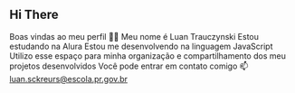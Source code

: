 ## Hi There
Boas vindas ao meu perfil 💙💙
Meu nome é Luan Trauczynski
Estou estudando na Alura
Estou me desenvolvendo na linguagem JavaScript
Utilizo esse espaço para minha organização e compartilhamento dos meu projetos desenvolvidos
Você pode entrar em contato comigo 📫
luan.sckreurs@escola.pr.gov.br


<!--
**luan-trauczynski/luan-trauczynski** is a ✨ _special_ ✨ repository because its `README.md` (this file) appears on your GitHub profile.

Here are some ideas to get you started:

